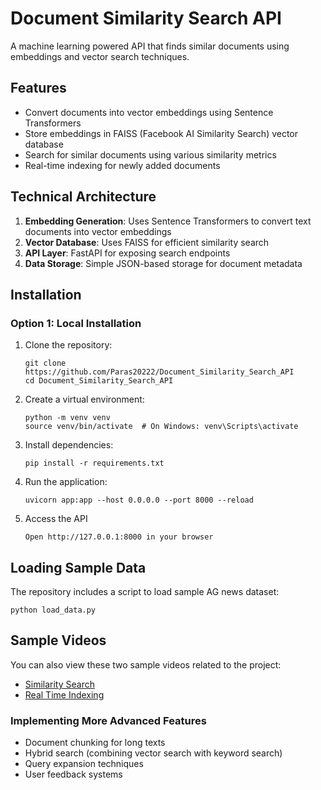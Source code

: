 # Document Similarity Search API

A machine learning powered API that finds similar documents using embeddings and vector search techniques.

## Features

- Convert documents into vector embeddings using Sentence Transformers
- Store embeddings in FAISS (Facebook AI Similarity Search) vector database
- Search for similar documents using various similarity metrics
- Real-time indexing for newly added documents

## Technical Architecture

1. **Embedding Generation**: Uses Sentence Transformers to convert text documents into vector embeddings
2. **Vector Database**: Uses FAISS for efficient similarity search
3. **API Layer**: FastAPI for exposing search endpoints
4. **Data Storage**: Simple JSON-based storage for document metadata

## Installation

### Option 1: Local Installation

1. Clone the repository:
   ```
   git clone https://github.com/Paras20222/Document_Similarity_Search_API
   cd Document_Similarity_Search_API
   ```

2. Create a virtual environment:
   ```
   python -m venv venv
   source venv/bin/activate  # On Windows: venv\Scripts\activate
   ```

3. Install dependencies:
   ```
   pip install -r requirements.txt
   ```

4. Run the application:
   ```
   uvicorn app:app --host 0.0.0.0 --port 8000 --reload
   ```
5. Access the API
   ```
   Open http://127.0.0.1:8000 in your browser
   ```

## Loading Sample Data

The repository includes a script to load sample AG news dataset:

```
python load_data.py
```
## Sample Videos

You can also view these two sample videos related to the project:

- [Similarity Search](Video_1.mp4)
- [Real Time Indexing](Video_2.mp4)

### Implementing More Advanced Features

- Document chunking for long texts
- Hybrid search (combining vector search with keyword search)
- Query expansion techniques
- User feedback systems

